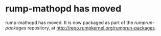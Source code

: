 rump-mathopd has moved
======================

rump-mathopd has moved. It is now packaged as part of the
_rumprun-packages_ repository, at
http://repo.rumpkernel.org/rumprun-packages.
